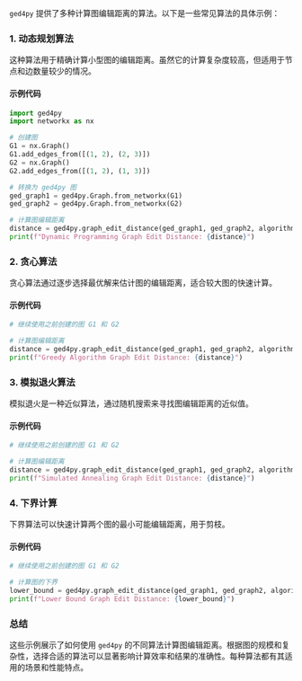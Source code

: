 `ged4py` 提供了多种计算图编辑距离的算法。以下是一些常见算法的具体示例：

### 1. **动态规划算法**
这种算法用于精确计算小型图的编辑距离。虽然它的计算复杂度较高，但适用于节点和边数量较少的情况。

#### 示例代码
```python
import ged4py
import networkx as nx

# 创建图
G1 = nx.Graph()
G1.add_edges_from([(1, 2), (2, 3)])
G2 = nx.Graph()
G2.add_edges_from([(1, 2), (1, 3)])

# 转换为 ged4py 图
ged_graph1 = ged4py.Graph.from_networkx(G1)
ged_graph2 = ged4py.Graph.from_networkx(G2)

# 计算图编辑距离
distance = ged4py.graph_edit_distance(ged_graph1, ged_graph2, algorithm="DP")
print(f"Dynamic Programming Graph Edit Distance: {distance}")
```

### 2. **贪心算法**
贪心算法通过逐步选择最优解来估计图的编辑距离，适合较大图的快速计算。

#### 示例代码
```python
# 继续使用之前创建的图 G1 和 G2

# 计算图编辑距离
distance = ged4py.graph_edit_distance(ged_graph1, ged_graph2, algorithm="Greedy")
print(f"Greedy Algorithm Graph Edit Distance: {distance}")
```

### 3. **模拟退火算法**
模拟退火是一种近似算法，通过随机搜索来寻找图编辑距离的近似值。

#### 示例代码
```python
# 继续使用之前创建的图 G1 和 G2

# 计算图编辑距离
distance = ged4py.graph_edit_distance(ged_graph1, ged_graph2, algorithm="SimulatedAnnealing")
print(f"Simulated Annealing Graph Edit Distance: {distance}")
```

### 4. **下界计算**
下界算法可以快速计算两个图的最小可能编辑距离，用于剪枝。

#### 示例代码
```python
# 继续使用之前创建的图 G1 和 G2

# 计算图的下界
lower_bound = ged4py.graph_edit_distance(ged_graph1, ged_graph2, algorithm="LowerBound")
print(f"Lower Bound Graph Edit Distance: {lower_bound}")
```

### 总结
这些示例展示了如何使用 `ged4py` 的不同算法计算图编辑距离。根据图的规模和复杂性，选择合适的算法可以显著影响计算效率和结果的准确性。每种算法都有其适用的场景和性能特点。